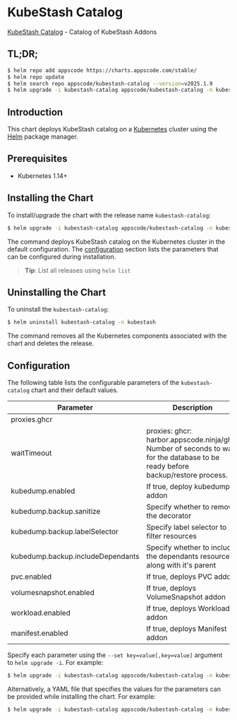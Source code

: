 # KubeStash Catalog

[KubeStash Catalog](https://github.com/kubestash) - Catalog of KubeStash Addons

## TL;DR;

```bash
$ helm repo add appscode https://charts.appscode.com/stable/
$ helm repo update
$ helm search repo appscode/kubestash-catalog --version=v2025.1.9
$ helm upgrade -i kubestash-catalog appscode/kubestash-catalog -n kubestash --create-namespace --version=v2025.1.9
```

## Introduction

This chart deploys KubeStash catalog on a [Kubernetes](http://kubernetes.io) cluster using the [Helm](https://helm.sh) package manager.

## Prerequisites

- Kubernetes 1.14+

## Installing the Chart

To install/upgrade the chart with the release name `kubestash-catalog`:

```bash
$ helm upgrade -i kubestash-catalog appscode/kubestash-catalog -n kubestash --create-namespace --version=v2025.1.9
```

The command deploys KubeStash catalog on the Kubernetes cluster in the default configuration. The [configuration](#configuration) section lists the parameters that can be configured during installation.

> **Tip**: List all releases using `helm list`

## Uninstalling the Chart

To uninstall the `kubestash-catalog`:

```bash
$ helm uninstall kubestash-catalog -n kubestash
```

The command removes all the Kubernetes components associated with the chart and deletes the release.

## Configuration

The following table lists the configurable parameters of the `kubestash-catalog` chart and their default values.

|             Parameter             |                                                           Description                                                           |       Default        |
|-----------------------------------|---------------------------------------------------------------------------------------------------------------------------------|----------------------|
| proxies.ghcr                      |                                                                                                                                 | <code>ghcr.io</code> |
| waitTimeout                       | proxies: ghcr: harbor.appscode.ninja/ghcr Number of seconds to wait for the database to be ready before backup/restore process. | <code>300</code>     |
| kubedump.enabled                  | If true, deploy kubedump addon                                                                                                  | <code>true</code>    |
| kubedump.backup.sanitize          | Specify whether to remove the decorator                                                                                         | <code>true</code>    |
| kubedump.backup.labelSelector     | Specify label selector to filter resources                                                                                      | <code>""</code>      |
| kubedump.backup.includeDependants | Specify whether to include the dependants resources along with it's parent                                                      | <code>false</code>   |
| pvc.enabled                       | If true, deploys PVC addon                                                                                                      | <code>true</code>    |
| volumesnapshot.enabled            | If true, deploys VolumeSnapshot addon                                                                                           | <code>true</code>    |
| workload.enabled                  | If true, deploys Workload addon                                                                                                 | <code>true</code>    |
| manifest.enabled                  | If true, deploys Manifest addon                                                                                                 | <code>true</code>    |


Specify each parameter using the `--set key=value[,key=value]` argument to `helm upgrade -i`. For example:

```bash
$ helm upgrade -i kubestash-catalog appscode/kubestash-catalog -n kubestash --create-namespace --version=v2025.1.9 --set proxies.ghcr=ghcr.io
```

Alternatively, a YAML file that specifies the values for the parameters can be provided while
installing the chart. For example:

```bash
$ helm upgrade -i kubestash-catalog appscode/kubestash-catalog -n kubestash --create-namespace --version=v2025.1.9 --values values.yaml
```
